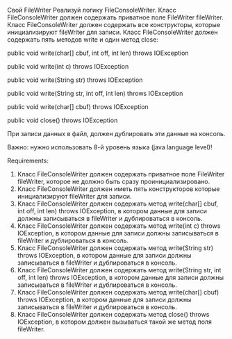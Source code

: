 Свой FileWriter
Реализуй логику FileConsoleWriter.
Класс FileConsoleWriter должен содержать приватное поле FileWriter fileWriter.
Класс FileConsoleWriter должен содержать все конструкторы, которые инициализируют fileWriter для записи.
Класс FileConsoleWriter должен содержать пять методов write и один метод close:

public void write(char[] cbuf, int off, int len) throws IOException

public void write(int c) throws IOException

public void write(String str) throws IOException

public void write(String str, int off, int len) throws IOException

public void write(char[] cbuf) throws IOException

public void close() throws IOException

При записи данных в файл, должен дублировать эти данные на консоль.

Важно: нужно использовать 8-й уровень языка (java language level)!


Requirements:
1. Класс FileConsoleWriter должен содержать приватное поле FileWriter fileWriter, которое не должно быть сразу проинициализировано.
2. Класс FileConsoleWriter должен иметь пять конструкторов которые инициализируют fileWriter для записи.
3. Класс FileConsoleWriter должен содержать метод write(char[] cbuf, int off, int len) throws IOException, в котором данные для записи должны записываться в fileWriter и дублироваться в консоль.
4. Класс FileConsoleWriter должен содержать метод write(int c) throws IOException, в котором данные для записи должны записываться в fileWriter и дублироваться в консоль.
5. Класс FileConsoleWriter должен содержать метод write(String str) throws IOException, в котором данные для записи должны записываться в fileWriter и дублироваться в консоль.
6. Класс FileConsoleWriter должен содержать метод write(String str, int off, int len) throws IOException, в котором данные для записи должны записываться в fileWriter и дублироваться в консоль.
7. Класс FileConsoleWriter должен содержать метод write(char[] cbuf) throws IOException, в котором данные для записи должны записываться в fileWriter и дублироваться в консоль.
8. Класс FileConsoleWriter должен содержать метод close() throws IOException, в котором должен вызываться такой же метод поля fileWriter.

